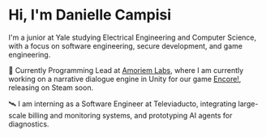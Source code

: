 # Hi, I'm Danielle Campisi
 
I'm a junior at Yale studying Electrical Engineering and Computer Science, with a focus on software engineering, secure development, and game engineering.

🔧 Currently Programming Lead at [Amoriem Labs](https://amoriem-labs.github.io), where I am currently working on a narrative dialogue engine in Unity for our game [Encore!](https://www.youtube.com/watch?v=dmy8LS0qBBA), releasing on Steam soon.  

🛰️ I am interning as a Software Engineer at Televiaducto, integrating large-scale billing and monitoring systems, and prototyping AI agents for diagnostics.
